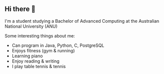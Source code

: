 ## Hi there 👋

I'm a student studying a Bachelor of Advanced Computing at the Australian National University (ANU)

Some interesting things about me:
- Can program in Java, Python, C, PostgreSQL
- Enjoys fitness (gym & running)
- Learning piano
- Enjoy reading & writing
- I play table tennis & tennis

<!--
**u7656655/u7656655** is a ✨ _special_ ✨ repository because its `README.md` (this file) appears on your GitHub profile.

Here are some ideas to get you started:

- 🔭 I’m currently working on ...
- 🌱 I’m currently learning ...
- 👯 I’m looking to collaborate on ...
- 🤔 I’m looking for help with ...
- 💬 Ask me about ...
- 📫 How to reach me: ...
- 😄 Pronouns: ...
- ⚡ Fun fact: ...
-->
